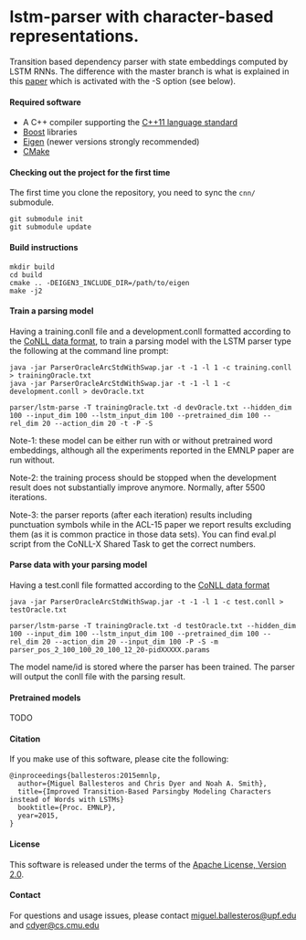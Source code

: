 # lstm-parser with character-based representations.
Transition based dependency parser with state embeddings computed by LSTM RNNs. The difference with the master branch is what is explained in this [paper](http://arxiv.org/pdf/1508.00657.pdf) which is activated with the -S option (see below).

#### Required software

 * A C++ compiler supporting the [C++11 language standard](https://en.wikipedia.org/wiki/C%2B%2B11)
 * [Boost](http://www.boost.org/) libraries
 * [Eigen](http://eigen.tuxfamily.org) (newer versions strongly recommended)
 * [CMake](http://www.cmake.org/)

#### Checking out the project for the first time

The first time you clone the repository, you need to sync the `cnn/` submodule.

    git submodule init
    git submodule update

#### Build instructions

    mkdir build
    cd build
    cmake .. -DEIGEN3_INCLUDE_DIR=/path/to/eigen
    make -j2

#### Train a parsing model

Having a training.conll file and a development.conll formatted according to the [CoNLL data format](http://ilk.uvt.nl/conll/#dataformat), to train a parsing model with the LSTM parser type the following at the command line prompt:

    java -jar ParserOracleArcStdWithSwap.jar -t -1 -l 1 -c training.conll > trainingOracle.txt
    java -jar ParserOracleArcStdWithSwap.jar -t -1 -l 1 -c development.conll > devOracle.txt

    parser/lstm-parse -T trainingOracle.txt -d devOracle.txt --hidden_dim 100 --input_dim 100 --lstm_input_dim 100 --pretrained_dim 100 --rel_dim 20 --action_dim 20 -t -P -S

Note-1: these model can be either run with or without pretrained word embeddings, although all the experiments reported in the EMNLP paper are run without.

Note-2: the training process should be stopped when the development result does not substantially improve anymore. Normally, after 5500 iterations.

Note-3: the parser reports (after each iteration) results including punctuation symbols while in the ACL-15 paper we report results excluding them (as it is common practice in those data sets). You can find eval.pl script from the CoNLL-X Shared Task to get the correct numbers.

#### Parse data with your parsing model

Having a test.conll file formatted according to the [CoNLL data format](http://ilk.uvt.nl/conll/#dataformat)

    java -jar ParserOracleArcStdWithSwap.jar -t -1 -l 1 -c test.conll > testOracle.txt
    
    parser/lstm-parse -T trainingOracle.txt -d testOracle.txt --hidden_dim 100 --input_dim 100 --lstm_input_dim 100 --pretrained_dim 100 --rel_dim 20 --action_dim 20 --input_dim 100 -P -S -m parser_pos_2_100_100_20_100_12_20-pidXXXXX.params

The model name/id is stored where the parser has been trained.
The parser will output the conll file with the parsing result.

#### Pretrained models

TODO

#### Citation

If you make use of this software, please cite the following:

    @inproceedings{ballesteros:2015emnlp,
      author={Miguel Ballesteros and Chris Dyer and Noah A. Smith},
      title={Improved Transition-Based Parsingby Modeling Characters instead of Words with LSTMs}
      booktitle={Proc. EMNLP},
      year=2015,
    }

#### License

This software is released under the terms of the [Apache License, Version 2.0](http://www.apache.org/licenses/LICENSE-2.0).

#### Contact

For questions and usage issues, please contact miguel.ballesteros@upf.edu and cdyer@cs.cmu.edu 

